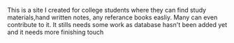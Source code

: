 This is a site I created for college students where they can find study materials,hand written notes,
any referance books easliy. Many can even contribute to it. It stills needs some work as database hasn't been added yet and it needs
more finishing touch
